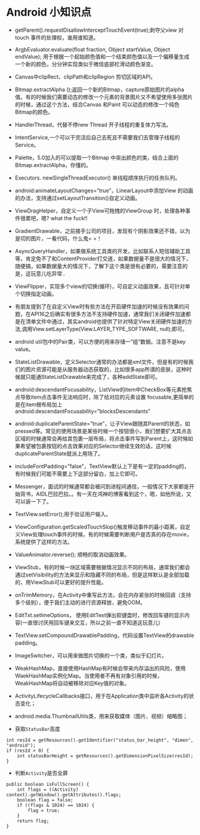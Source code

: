 # Android 小知识点

- getParent().requestDisallowInterceptTouchEvent(true);剥夺父view 对touch 事件的处理权，谁用谁知道。

- ArgbEvaluator.evaluate(float fraction, Object startValue, Object endValue); 用于根据一个起始颜色值和一个结束颜色值以及一个偏移量生成一个新的颜色，分分钟实现类似于微信底部栏滑动颜色渐变。

- Canvas中clipRect、clipPath和clipRegion 剪切区域的API。

- Bitmap.extractAlpha ();返回一个新的Bitmap，capture原始图片的alpha 值。有的时候我们需要动态的修改一个元素的背景图片又不希望使用多张图片的时候，通过这个方法，结合Canvas 和Paint 可以动态的修改一个纯色Bitmap的颜色。

- HandlerThread，代替不停new Thread 开子线程的重复体力写法。

- IntentService,一个可以干完活后自己去死且不需要我们去管理子线程的Service。

- Palette，5.0加入的可以提取一个Bitmap 中突出颜色的类，结合上面的Bitmap.extractAlpha，你懂的。

- Executors. newSingleThreadExecutor() 单线程顺序执行的任务队列。

- android:animateLayoutChanges=”true”，LinearLayout中添加View 的动画的办法，支持通过setLayoutTransition()自定义动画。

- ViewDragHelper，自定义一个子View可拖拽的ViewGroup 时，处理各种事件很累吧，嗯? what the fuck!!

- GradientDrawable，之前接手公司的项目，发现有个阴影效果还不错，以为是切的图片，一看代码，什么鬼= =！

- AsyncQueryHandler，如果做系统工具类的开发，比如联系人短信辅助工具等，肯定免不了和ContentProvider打交道，如果数据量不是很大的情况下，随便搞，如果数据量大的情况下，了解下这个类是很有必要的，需要注意的是，这玩意儿吃异常..

- ViewFlipper，实现多个view的切换(循环)，可自定义动画效果，且可针对单个切换指定动画。

- 有朋友提到了在自定义View时有些方法在开启硬件加速的时候没有效果的问题，在API16之后确实有很多方法不支持硬件加速，通常我们关闭硬件加速都是在清单文件中通过，其实android也提供了针对特定View关闭硬件加速的方法,调用View.setLayerType(View.LAYER_TYPE_SOFTWARE, null);即可。

- android util包中的Pair类，可以方便的用来存储一”组”数据。注意不是key value。

- StateListDrawable，定义Selector通常的办法都是xml文件，但是有的时候我们的图片资源可能是从服务器动态获取的，比如很多app所谓的皮肤，这种时候就只能通StateListDrawable来完成了，各种addState即可。

- android:descendantFocusability，ListView的item中CheckBox等元素抢焦点导致item点击事件无法响应时，除了给对应的元素设置 focusable,更简单的是在item根布局加上android:descendantFocusability=”blocksDescendants”

- android:duplicateParentState=”true”，让子View跟随其Parent的状态，如pressed等。常见的使用场景是某些时候一个按钮很小，我们想要扩大其点击区域的时候通常会再给其包裹一层布局，将点击事件写到Parent上，这时候如果希望被包裹按钮的点击效果对应的Selector继续生效的话，这时候duplicateParentState就派上用场了。

- includeFontPadding=”false”，TextView默认上下是有一定的padding的，有时候我们可能不需要上下这部分留白，加上它即可。

- Messenger，面试的时候通常都会被问到进程间通信，一般情况下大家都是开始背书，AIDL巴拉巴拉。。有一天在鸿神的博客看到这个，嗯，如他所说，又可以装一下了。

- TextView.setError();用于验证用户输入。

- ViewConfiguration.getScaledTouchSlop()触发移动事件的最小距离，自定义View处理touch事件的时候，有的时候需要判断用户是否真的存在movie，系统提供了这样的方法。

- ValueAnimator.reverse(); 顺畅的取消动画效果。

- ViewStub，有的时候一块区域需要根据情况显示不同的布局，通常我们都会通过setVisibility的方法来显示和隐藏不同的布局，但是这样默认是全部加载的，用ViewStub可以更好的提升性能。

- onTrimMemory，在Activity中重写此方法，会在内存紧张的时候回调（支持多个级别），便于我们主动的进行资源释放，避免OOM。

- EditTxt.setImeOptions， 使用EditText弹出软键盘时，修改回车键的显示内容(一直很讨厌用回车键来交互，所以之前一直不知道这玩意儿)

- TextView.setCompoundDrawablePadding，代码设置TextView的drawable padding。

- ImageSwitcher，可以用来做图片切换的一个类，类似于幻灯片。

- WeakHashMap，直接使用HashMap有时候会带来内存溢出的风险，使用WaekHashMap实例化Map。当使用者不再有对象引用的时候，WeakHashMap将自动被移除对应Key值的对象。

- ActivityLifecycleCallbacks接口，用于在Application类中监听各Activity的状态变化；

- android.media.ThumbnailUtils类，用来获取媒体（图片、视频）缩略图；

- 获取`StatusBar`高度
```
int resId = getResources().getIdentifier("status_bar_height", "dimen", "android");
if (resId > 0) {
    int statusBarHeight = getResources().getDimensionPixelSize(resId);
}
```

- 判断`Activity`是否全屏
```
public boolean isFullScreen() { 
    int flags = ((Activity) context).getWindow().getAttributes().flags; 
    boolean flag = false; 
    if ((flags & 1024) == 1024) { 
	    flag = true; 
	} 
	return flag; 
}
```